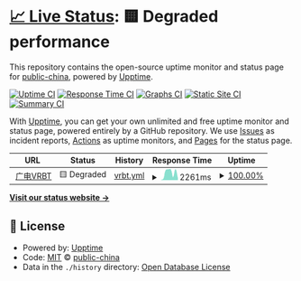 # [📈 Live Status](https://10099.com.cn): <!--live status--> **🟨 Degraded performance**

This repository contains the open-source uptime monitor and status page for [public-china](https://10099.com.cn), powered by [Upptime](https://github.com/upptime/upptime).

[![Uptime CI](https://github.com/public-china/10099-upptime/workflows/Uptime%20CI/badge.svg)](https://github.com/public-china/10099-upptime/actions?query=workflow%3A%22Uptime+CI%22)
[![Response Time CI](https://github.com/public-china/10099-upptime/workflows/Response%20Time%20CI/badge.svg)](https://github.com/public-china/10099-upptime/actions?query=workflow%3A%22Response+Time+CI%22)
[![Graphs CI](https://github.com/public-china/10099-upptime/workflows/Graphs%20CI/badge.svg)](https://github.com/public-china/10099-upptime/actions?query=workflow%3A%22Graphs+CI%22)
[![Static Site CI](https://github.com/public-china/10099-upptime/workflows/Static%20Site%20CI/badge.svg)](https://github.com/public-china/10099-upptime/actions?query=workflow%3A%22Static+Site+CI%22)
[![Summary CI](https://github.com/public-china/10099-upptime/workflows/Summary%20CI/badge.svg)](https://github.com/public-china/10099-upptime/actions?query=workflow%3A%22Summary+CI%22)

With [Upptime](https://upptime.js.org), you can get your own unlimited and free uptime monitor and status page, powered entirely by a GitHub repository. We use [Issues](https://github.com/public-china/10099-upptime/issues) as incident reports, [Actions](https://github.com/public-china/10099-upptime/actions) as uptime monitors, and [Pages](https://10099.com.cn) for the status page.

<!--start: status pages-->
<!-- This summary is generated by Upptime (https://github.com/upptime/upptime) -->
<!-- Do not edit this manually, your changes will be overwritten -->
<!-- prettier-ignore -->
| URL | Status | History | Response Time | Uptime |
| --- | ------ | ------- | ------------- | ------ |
| <img alt="" src="https://icons.duckduckgo.com/ip3/vrbt.10099.com.cn.ico" height="13"> [广电VRBT](https://vrbt.10099.com.cn/#/home) | 🟨 Degraded | [vrbt.yml](https://github.com/public-china/10099-upptime/commits/HEAD/history/vrbt.yml) | <details><summary><img alt="Response time graph" src="./graphs/vrbt/response-time-week.png" height="20"> 2261ms</summary><br><a href="https://public-china.github.io/10099-upptime/history/vrbt"><img alt="Response time 1744" src="https://img.shields.io/endpoint?url=https%3A%2F%2Fraw.githubusercontent.com%2Fpublic-china%2F10099-upptime%2FHEAD%2Fapi%2Fvrbt%2Fresponse-time.json"></a><br><a href="https://public-china.github.io/10099-upptime/history/vrbt"><img alt="24-hour response time 4945" src="https://img.shields.io/endpoint?url=https%3A%2F%2Fraw.githubusercontent.com%2Fpublic-china%2F10099-upptime%2FHEAD%2Fapi%2Fvrbt%2Fresponse-time-day.json"></a><br><a href="https://public-china.github.io/10099-upptime/history/vrbt"><img alt="7-day response time 2261" src="https://img.shields.io/endpoint?url=https%3A%2F%2Fraw.githubusercontent.com%2Fpublic-china%2F10099-upptime%2FHEAD%2Fapi%2Fvrbt%2Fresponse-time-week.json"></a><br><a href="https://public-china.github.io/10099-upptime/history/vrbt"><img alt="30-day response time 2607" src="https://img.shields.io/endpoint?url=https%3A%2F%2Fraw.githubusercontent.com%2Fpublic-china%2F10099-upptime%2FHEAD%2Fapi%2Fvrbt%2Fresponse-time-month.json"></a><br><a href="https://public-china.github.io/10099-upptime/history/vrbt"><img alt="1-year response time 1738" src="https://img.shields.io/endpoint?url=https%3A%2F%2Fraw.githubusercontent.com%2Fpublic-china%2F10099-upptime%2FHEAD%2Fapi%2Fvrbt%2Fresponse-time-year.json"></a></details> | <details><summary><a href="https://public-china.github.io/10099-upptime/history/vrbt">100.00%</a></summary><a href="https://public-china.github.io/10099-upptime/history/vrbt"><img alt="All-time uptime 99.83%" src="https://img.shields.io/endpoint?url=https%3A%2F%2Fraw.githubusercontent.com%2Fpublic-china%2F10099-upptime%2FHEAD%2Fapi%2Fvrbt%2Fuptime.json"></a><br><a href="https://public-china.github.io/10099-upptime/history/vrbt"><img alt="24-hour uptime 100.00%" src="https://img.shields.io/endpoint?url=https%3A%2F%2Fraw.githubusercontent.com%2Fpublic-china%2F10099-upptime%2FHEAD%2Fapi%2Fvrbt%2Fuptime-day.json"></a><br><a href="https://public-china.github.io/10099-upptime/history/vrbt"><img alt="7-day uptime 100.00%" src="https://img.shields.io/endpoint?url=https%3A%2F%2Fraw.githubusercontent.com%2Fpublic-china%2F10099-upptime%2FHEAD%2Fapi%2Fvrbt%2Fuptime-week.json"></a><br><a href="https://public-china.github.io/10099-upptime/history/vrbt"><img alt="30-day uptime 99.83%" src="https://img.shields.io/endpoint?url=https%3A%2F%2Fraw.githubusercontent.com%2Fpublic-china%2F10099-upptime%2FHEAD%2Fapi%2Fvrbt%2Fuptime-month.json"></a><br><a href="https://public-china.github.io/10099-upptime/history/vrbt"><img alt="1-year uptime 99.93%" src="https://img.shields.io/endpoint?url=https%3A%2F%2Fraw.githubusercontent.com%2Fpublic-china%2F10099-upptime%2FHEAD%2Fapi%2Fvrbt%2Fuptime-year.json"></a></details>

<!--end: status pages-->

[**Visit our status website →**](https://10099.com.cn)

## 📄 License

- Powered by: [Upptime](https://github.com/upptime/upptime)
- Code: [MIT](./LICENSE) © [public-china](https://10099.com.cn)
- Data in the `./history` directory: [Open Database License](https://opendatacommons.org/licenses/odbl/1-0/)
